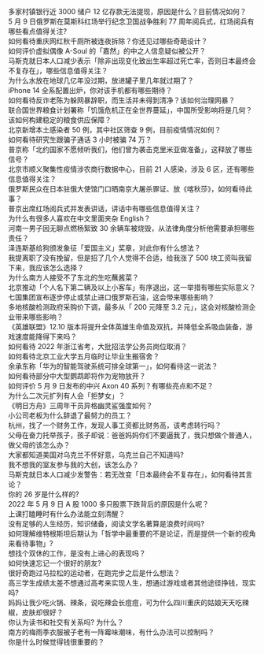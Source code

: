 多家村镇银行近 3000 储户 12 亿存款无法提现，原因是什么？目前情况如何？  
5 月 9 日俄罗斯在莫斯科红场举行纪念卫国战争胜利 77 周年阅兵式，红场阅兵有哪些看点值得关注?  
如何看待重庆网红秋千厕所被连夜拆除？你还见过哪些奇葩设计？  
如何评价虚拟偶像 A-Soul 的「嘉然」的中之人信息疑似被公开？  
马斯克就日本人口减少表示「除非出现变化致出生率超过死亡率，否则日本最终会不复存在」，哪些信息值得关注？  
为什么水放在地球几亿年没过期，放进罐子里几年就过期了？  
iPhone 14 全系配置出炉，你对该手机都有哪些期待？  
如何看待反诈老陈为躲网暴辞职，而生活并未得到清净？该如何治理网暴？  
联合国世界粮食计划署称「饥饿危机正在全世界蔓延」，中国所受影响将是几何？该如何构建稳定的粮食供应保障？  
北京新增本土感染者 50 例，其中社区筛查 9 例，目前疫情情况如何？  
如何看待研究生跟骗子通话 3 小时被骗 74 万？  
普京称「北约国家不愿倾听我们，他们曾为袭击克里米亚做准备」，这释放了哪些信号？  
北京市顺义聚集性疫情涉农商行数据中心，目前 21 人感染，涉及 6 区，还有哪些信息值得关注？  
俄罗斯民众在日本驻俄大使馆门口晒南京大屠杀罪证、放《喀秋莎》，如何看待此事？  
普京出席红场阅兵式并发表讲话，讲话中有哪些信息值得关注？  
为什么有很多人喜欢在中文里面夹杂 English？  
河南一男子因无聊点燃杨絮致 30 余辆车被烧毁，从法律角度分析他需要承担哪些责任？  
泽连斯基给狗颁发象征「爱国主义」奖章，对此你有什么想法？  
我提离职了没有挽留，但是招了几个人觉得不合适，给我涨了 500 块工资叫我留下来，我应该怎么选择？  
为什么南方人接受不了东北的生吃蘸酱菜？  
北京推动「个人名下第二辆及以上小客车」有序退出，这一举措有哪些实际意义？  
七国集团宣布逐步停止或禁止进口俄罗斯石油，这会带来哪些影响？  
多地核酸检测政府采购价下调，最多从「 200 元降至 3.2 元」，这会对核酸检测企业带来哪些影响？  
《英雄联盟》12.10 版本将提升全体英雄生命值及双抗，并降低全系吸血装备，游戏速度能降得下来吗？  
如何看待 2022 年浙江省考，大批招法学公务员岗位取消？  
如何看待北京工业大学五月临时让毕业生搬宿舍？  
余承东称「华为的智能驾驶系统可排全球第一」，如何看待这一说法？  
如何看待部分中大型鹦鹉即将作为宠物放开？  
如何评价 5 月 9 日发布的中兴 Axon 40 系列？有哪些亮点和不足？  
为什么二次元扩列有人会「拒梦女」？  
《明日方舟》三周年干员异格幽灵鲨强度如何？  
小公司老板为什么辞退了最努力的员工？  
杭州，找了一个财务工作，发现人事工资都比财务高，该考虑转行吗？  
父母在奋力托举孩子，孩子却说：爸爸妈妈你们不要逼我了，我只想做个普通人，做父母的该怎么办？  
大家都知道美国对乌克兰不怀好意，乌克兰自己不知道吗?  
我不想我的室友参与我的大创，该怎么办？  
马斯克就日本人口减少发警告：若无改变「日本最终会不复存在」，如何看待其言论？  
你的 26 岁是什么样的?  
2022 年 5 月 9 日 A 股 1000 多只股票下跌背后的原因是什么呢？  
上课打瞌睡时有什么办法能立刻清醒？  
没有足够的人生经历，知识储备，阅读文学名著算是浪费时间吗?  
如何理解维特根斯坦后期认为「哲学中最重要的不是论证，而是提供一个新的视角来看待事物」?  
想找个双休的工作，是没有上进心的表现吗？  
如何快速忘记一个很好的朋友?  
很好奇跑过马拉松的运动者，在跑完步之后是什么想法？  
高三学生成绩太差不想通过高考来实现人生，想通过游戏或者其他途径挣钱，现实吗?  
妈妈让我少吃火锅、辣条，说吃辣会长痘痘，可为什么四川重庆的姑娘天天吃辣椒，皮肤却很好？  
你认为读书和社交有关系吗? 为什么？  
南方的梅雨季衣服被子老有一阵霉味潮味，有什么办法可以控制吗？  
你是什么时候觉得钱很重要的？  

